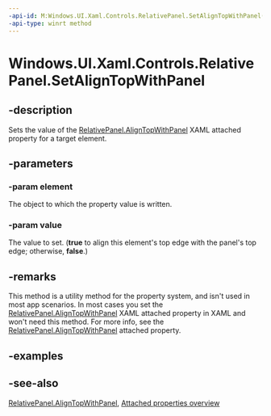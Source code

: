 ```yaml
---
-api-id: M:Windows.UI.Xaml.Controls.RelativePanel.SetAlignTopWithPanel(Windows.UI.Xaml.UIElement,System.Boolean)
-api-type: winrt method
---
```


<!-- Method syntax
public void SetAlignTopWithPanel(Windows.UI.Xaml.UIElement element, System.Boolean value)
-->

# Windows.UI.Xaml.Controls.RelativePanel.SetAlignTopWithPanel

## -description
Sets the value of the [RelativePanel.AlignTopWithPanel](relativepanel_aligntopwithpanel.md) XAML attached property for a target element.



## -parameters
### -param element
The object to which the property value is written.

### -param value
The value to set. (**true** to align this element's top edge with the panel's top edge; otherwise, **false**.)

## -remarks
This method is a utility method for the property system, and isn't used in most app scenarios. In most cases you set the [RelativePanel.AlignTopWithPanel](relativepanel_aligntopwithpanel.md) XAML attached property in XAML and won't need this method. For more info, see the [RelativePanel.AlignTopWithPanel](relativepanel_aligntopwithpanel.md) attached property.

## -examples

## -see-also

[RelativePanel.AlignTopWithPanel](relativepanel_aligntopwithpanel.md), [Attached properties overview](/windows/uwp/xaml-platform/attached-properties-overview)
